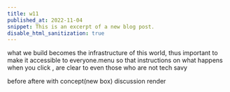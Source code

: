 ```yaml
---
title: w11
published_at: 2022-11-04
snippet: This is an excerpt of a new blog post.
disable_html_sanitization: true
---
```


what we build becomes the infrastructure of this world, thus important to make it accessible to everyone.menu so that instructions on what happens when you click , are clear to even those who are not tech savy

before 
aftere with concept(new box)
discussion 
render 